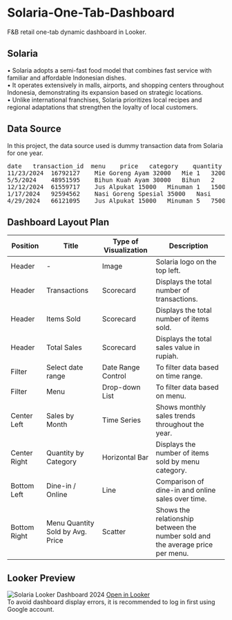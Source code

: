 # Solaria-One-Tab-Dashboard
F&amp;B retail one-tab dynamic dashboard in Looker.

## Solaria
• Solaria adopts a semi-fast food model that combines fast service with familiar and affordable Indonesian dishes.  
• It operates extensively in malls, airports, and shopping centers throughout Indonesia, demonstrating its expansion based on strategic locations.  
• Unlike international franchises, Solaria prioritizes local recipes and regional adaptations that strengthen the loyalty of local customers.

## Data Source
In this project, the data source used is dummy transaction data from Solaria for one year.
<pre>date	transaction_id	menu	price	category	quantity	total_price	order_type
11/23/2024	16792127	Mie Goreng Ayam	32000	Mie	1	32000	Dine-in
5/5/2024	48951595	Bihun Kuah Ayam	30000	Bihun	2	60000	Online
12/12/2024	61559717	Jus Alpukat	15000	Minuman	1	15000	Dine-in
1/17/2024	92594562	Nasi Goreng Spesial	35000	Nasi	1	35000	Online
4/29/2024	66121095	Jus Alpukat	15000	Minuman	5	75000	Online</pre>

## Dashboard Layout Plan
| Position | Title | Type of Visualization | Description |
| --- | --- | --- | --- |
| Header | - | Image | Solaria logo on the top left. |
| Header | Transactions | Scorecard | Displays the total number of transactions. |
| Header | Items Sold | Scorecard | Displays the total number of items sold. |
| Header | Total Sales | Scorecard | Displays the total sales value in rupiah. |
| Filter | Select date range | Date Range Control | To filter data based on time range. |
| Filter | Menu | Drop-down List | To filter data based on menu. |
| Center Left | Sales by Month | Time Series | Shows monthly sales trends throughout the year. |
| Center Right | Quantity by Category | Horizontal Bar | Displays the number of items sold by menu category. |
| Bottom Left | Dine-in / Online | Line | Comparison of dine-in and online sales over time. |
| Bottom Right | Menu Quantity Sold by Avg. Price | Scatter | Shows the relationship between the number sold and the average price per menu. |

## Looker Preview
![Solaria Looker Dashboard 2024](https://github.com/user-attachments/assets/7941d9c6-bf22-43f8-86f5-807f9a22daee)
[Open in Looker](https://lookerstudio.google.com/s/tilcrOCCn2M)  
To avoid dashboard display errors, it is recommended to log in first using Google account.
